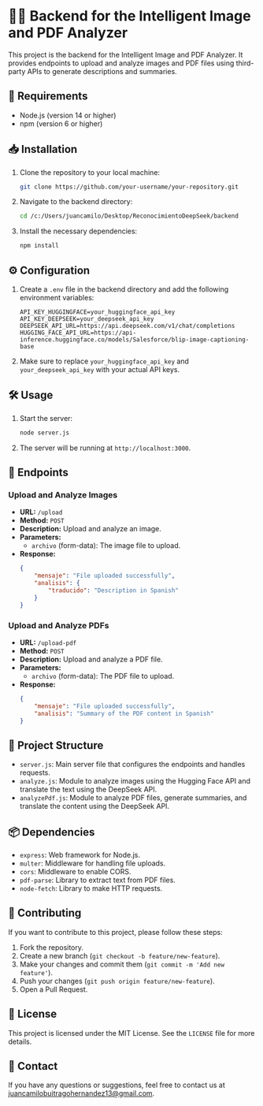 # 📸📝 Backend for the Intelligent Image and PDF Analyzer

This project is the backend for the Intelligent Image and PDF Analyzer. It provides endpoints to upload and analyze images and PDF files using third-party APIs to generate descriptions and summaries.

## 🚀 Requirements

- Node.js (version 14 or higher)
- npm (version 6 or higher)

## 📥 Installation

1. Clone the repository to your local machine:
    ```sh
    git clone https://github.com/your-username/your-repository.git
    ```

2. Navigate to the backend directory:
    ```sh
    cd /c:/Users/juancamilo/Desktop/ReconocimientoDeepSeek/backend
    ```

3. Install the necessary dependencies:
    ```sh
    npm install
    ```

## ⚙️ Configuration

1. Create a `.env` file in the backend directory and add the following environment variables:
    ```env
    API_KEY_HUGGINGFACE=your_huggingface_api_key
    API_KEY_DEEPSEEK=your_deepseek_api_key
    DEEPSEEK_API_URL=https://api.deepseek.com/v1/chat/completions
    HUGGING_FACE_API_URL=https://api-inference.huggingface.co/models/Salesforce/blip-image-captioning-base
    ```

2. Make sure to replace `your_huggingface_api_key` and `your_deepseek_api_key` with your actual API keys.

## 🛠️ Usage

1. Start the server:
    ```sh
    node server.js
    ```

2. The server will be running at `http://localhost:3000`.

## 📡 Endpoints

### Upload and Analyze Images

- **URL:** `/upload`
- **Method:** `POST`
- **Description:** Upload and analyze an image.
- **Parameters:**
    - `archivo` (form-data): The image file to upload.
- **Response:**
    ```json
    {
        "mensaje": "File uploaded successfully",
        "analisis": {
            "traducido": "Description in Spanish"
        }
    }
    ```

### Upload and Analyze PDFs

- **URL:** `/upload-pdf`
- **Method:** `POST`
- **Description:** Upload and analyze a PDF file.
- **Parameters:**
    - `archivo` (form-data): The PDF file to upload.
- **Response:**
    ```json
    {
        "mensaje": "File uploaded successfully",
        "analisis": "Summary of the PDF content in Spanish"
    }
    ```

## 📂 Project Structure

- `server.js`: Main server file that configures the endpoints and handles requests.
- `analyze.js`: Module to analyze images using the Hugging Face API and translate the text using the DeepSeek API.
- `analyzePdf.js`: Module to analyze PDF files, generate summaries, and translate the content using the DeepSeek API.

## 📦 Dependencies

- `express`: Web framework for Node.js.
- `multer`: Middleware for handling file uploads.
- `cors`: Middleware to enable CORS.
- `pdf-parse`: Library to extract text from PDF files.
- `node-fetch`: Library to make HTTP requests.

## 🤝 Contributing

If you want to contribute to this project, please follow these steps:

1. Fork the repository.
2. Create a new branch (`git checkout -b feature/new-feature`).
3. Make your changes and commit them (`git commit -m 'Add new feature'`).
4. Push your changes (`git push origin feature/new-feature`).
5. Open a Pull Request.

## 📜 License

This project is licensed under the MIT License. See the `LICENSE` file for more details.

## 📧 Contact

If you have any questions or suggestions, feel free to contact us at [juancamilobuitragohernandez13@gmail.com](mailto:juancamilobuitragohernandez13@gmail.com).
